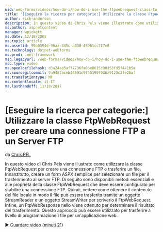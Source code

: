 ```yaml
---
uid: web-forms/videos/how-do-i/how-do-i-use-the-ftpwebrequest-class-to-create-an-ftp-connection-to-a-ftp-server
title: '[Eseguire la ricerca per categorie:] Utilizzare la classe FtpWebRequest per creare una connessione FTP a un Server FTP | Documenti Microsoft'
author: rick-anderson
description: In questo video di Chris Pels viene illustrato come utilizzare la classe FtpWebRequest per creare una connessione FTP e trasferire un file. Innanzitutto, creare un form ASPX semplice a s...
ms.author: aspnetcontent
manager: wpickett
ms.date: 12/18/2008
ms.topic: article
ms.assetid: 99a0394d-96aa-445c-a338-43961cc717e8
ms.technology: dotnet-webforms
ms.prod: .net-framework
msc.legacyurl: /web-forms/videos/how-do-i/how-do-i-use-the-ftpwebrequest-class-to-create-an-ftp-connection-to-a-ftp-server
msc.type: video
ms.openlocfilehash: d3a24ee5af77736fa0be8015c90153fd5f441b5a
ms.sourcegitcommit: 9a9483aceb34591c97451997036a9120c3fe2baf
ms.translationtype: MT
ms.contentlocale: it-IT
ms.lasthandoff: 11/10/2017
---
```

<a name="how-do-i-use-the-ftpwebrequest-class-to-create-an-ftp-connection-to-a-ftp-server"></a>[Eseguire la ricerca per categorie:] Utilizzare la classe FtpWebRequest per creare una connessione FTP a un Server FTP
====================
da [Chris PEL](https://twitter.com/chrispels)

In questo video di Chris Pels viene illustrato come utilizzare la classe FtpWebRequest per creare una connessione FTP e trasferire un file. Innanzitutto, creare un form ASPX semplice per selezionare un file per il trasferimento al server FTP. Di seguito sono disponibili metodi essenziali e alle proprietà della classe FtpWebRequest che deve essere configurato per stabilire una connessione FTP. Quindi, vedere come ottenere il contenuto del file locale in modo il file può essere trasferito tramite un oggetto StreamReader e un oggetto StreamWriter per scriverlo il FtpWebRequest. Infine, un FtpWebResponse nello viene ottenuto per determinare il risultato del trasferimento. Questo approccio può essere utilizzato per trasferire a livello di programmazione i file per un'applicazione web.

[&#9654; Guardare video (minuti 21)](https://channel9.msdn.com/Blogs/ASP-NET-Site-Videos/how-do-i-use-the-ftpwebrequest-class-to-create-an-ftp-connection-to-a-ftp-server)
